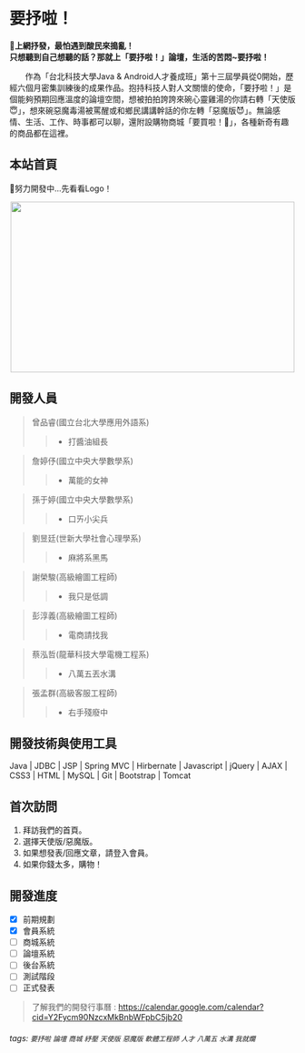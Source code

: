 要抒啦！
===
__:mega:上網抒發，最怕遇到酸民來搗亂！<br>
只想聽到自己想聽的話？那就上「要抒啦！」論壇，生活的苦悶~要抒啦！__

&nbsp; &nbsp; &nbsp; &nbsp;作為「台北科技大學Java & Android人才養成班」第十三屆學員從0開始，歷經六個月密集訓練後的成果作品。抱持科技人對人文關懷的使命，「要抒啦！」是個能夠預期回應溫度的論壇空間，想被拍拍誇誇來碗心靈雞湯的你請右轉「天使版:innocent:」，想來碗惡魔毒湯被罵醒或和鄉民講講幹話的你左轉「惡魔版:smiling_imp:」。無論感情、生活、工作、時事都可以聊，還附設購物商城「要買啦！:money_with_wings:」，各種新奇有趣的商品都在這裡。
## 本站首頁
:construction_worker:努力開發中...先看看Logo！
<div align=center><img width="500" height="300" src="https://i.imgur.com/vUDp9pO.png"></div>

## 開發人員
>   曾品睿(國立台北大學應用外語系)
>> * 打醬油組長

>   詹婷伃(國立中央大學數學系)
>> * 萬能的女神

>   孫于婷(國立中央大學數學系)
>> * 口ㄞ小尖兵

>   劉昱廷(世新大學社會心理學系)
>> * 麻將系黑馬

>   謝榮駿(高級繪圖工程師)
>> * 我只是低調

>   彭淳義(高級繪圖工程師)
>> * 電商請找我

>   蔡泓哲(龍華科技大學電機工程系)
>> * 八萬五丟水溝

>   張孟群(高級客服工程師)
>> * 右手殘廢中

## 開發技術與使用工具
Java | JDBC | JSP | Spring MVC | Hirbernate | Javascript | jQuery | AJAX | CSS3 | HTML | MySQL | Git | Bootstrap | Tomcat
<i class="fab fa-html5"></i>
<i class="fab fa-css3-alt"></i>
<i class="fab fa-js-square"></i>
<i class="fab fa-java"></i>

## 首次訪問

1. 拜訪我們的首頁。
2. 選擇天使版/惡魔版。
3. 如果想發表/回應文章，請登入會員。
4. 如果你錢太多，購物！


開發進度
---
- [x] 前期規劃
- [x] 會員系統
- [ ] 商城系統
- [ ] 論壇系統
- [ ] 後台系統
- [ ] 測試階段
- [ ] 正式發表
> 了解我們的開發行事曆 : https://calendar.google.com/calendar?cid=Y2Fycm90NzcxMkBnbWFpbC5jb20



###### tags: `要抒啦` `論壇` `商城` `紓壓` `天使版` `惡魔版` `軟體工程師` `人才` `八萬五` `水溝` `我就爛`

